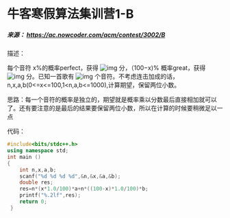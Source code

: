 # 牛客寒假算法集训营1-B

##### 来源： https://ac.nowcoder.com/acm/contest/3002/B

描述：

每个音符 x%的概率perfect，获得 ![img](https://www.nowcoder.com/equation?tex=a%5C) 分，（100−x)% 概率great，获得 ![img](https://www.nowcoder.com/equation?tex=b%5C) 分。已知一首歌有 ![img](https://www.nowcoder.com/equation?tex=n%5C) 个音符。不考虑连击加成的话， n,x,a,b(0<=x<=100,1<n,a,b<=1000),计算期望，保留两位小数。

思路：每一个音符的概率是独立的，期望就是概率乘以分数最后直接相加就可以了。还有要注意的是最后的结果要保留两位小数，所以在计算的时候要稍微足以一点

代码：

```c++
#include<bits/stdc++.h>
using namespace std;
int main ()
{
	int n,x,a,b;
	scanf("%d %d %d %d",&n,&x,&a,&b);
	double res;
	res=n*(x*1.0/100)*a+n*((100-x)*1.0/100)*b;
	printf("%.2lf",res);
	return 0;
 } 
```


